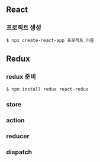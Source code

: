 ## React



### 프로젝트 생성

```bash
$ npx create-react-app 프로젝트_이름
```





## Redux



### redux 준비

```bash
$ npm install redux react-redux
```





### store

### action

### reducer

### dispatch